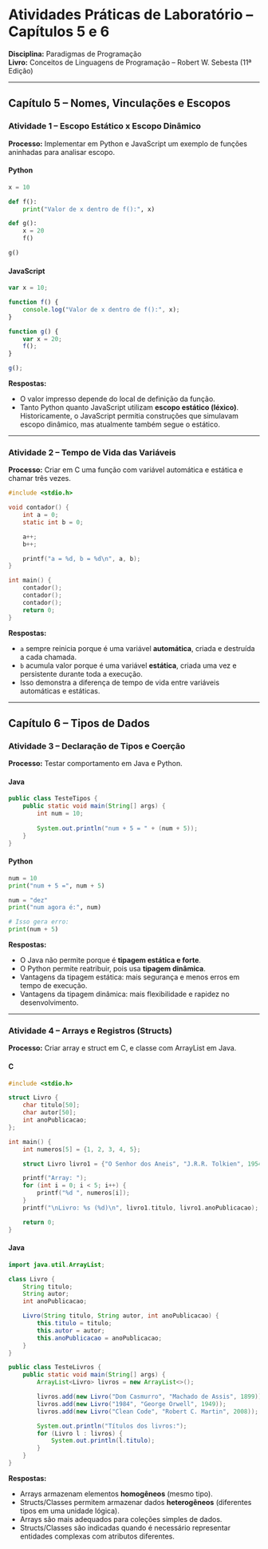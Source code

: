 # Atividades Práticas de Laboratório – Capítulos 5 e 6  

**Disciplina:** Paradigmas de Programação  
**Livro:** Conceitos de Linguagens de Programação – Robert W. Sebesta (11ª Edição)  

---

## Capítulo 5 – Nomes, Vinculações e Escopos  

### Atividade 1 – Escopo Estático x Escopo Dinâmico  

**Processo:** Implementar em Python e JavaScript um exemplo de funções aninhadas para analisar escopo.  

#### Python
```python
x = 10

def f():
    print("Valor de x dentro de f():", x)

def g():
    x = 20  
    f()     

g()
```

#### JavaScript
```javascript
var x = 10;

function f() {
    console.log("Valor de x dentro de f():", x);
}

function g() {
    var x = 20; 
    f();        
}

g();
```

**Respostas:**  
- O valor impresso depende do local de definição da função.  
- Tanto Python quanto JavaScript utilizam **escopo estático (léxico)**. Historicamente, o JavaScript permitia construções que simulavam escopo dinâmico, mas atualmente também segue o estático.  

---

### Atividade 2 – Tempo de Vida das Variáveis  

**Processo:** Criar em C uma função com variável automática e estática e chamar três vezes.  

```c
#include <stdio.h>

void contador() {
    int a = 0;        
    static int b = 0; 

    a++;
    b++;

    printf("a = %d, b = %d\n", a, b);
}

int main() {
    contador();
    contador();
    contador();
    return 0;
}
```

**Respostas:**  
- `a` sempre reinicia porque é uma variável **automática**, criada e destruída a cada chamada.  
- `b` acumula valor porque é uma variável **estática**, criada uma vez e persistente durante toda a execução.  
- Isso demonstra a diferença de tempo de vida entre variáveis automáticas e estáticas.  

---

## Capítulo 6 – Tipos de Dados  

### Atividade 3 – Declaração de Tipos e Coerção  

**Processo:** Testar comportamento em Java e Python.  

#### Java
```java
public class TesteTipos {
    public static void main(String[] args) {
        int num = 10;
        
        System.out.println("num + 5 = " + (num + 5));
    }
}
```

#### Python
```python
num = 10
print("num + 5 =", num + 5)

num = "dez"
print("num agora é:", num)

# Isso gera erro:
print(num + 5)
```

**Respostas:**  
- O Java não permite porque é **tipagem estática e forte**.  
- O Python permite reatribuir, pois usa **tipagem dinâmica**.  
- Vantagens da tipagem estática: mais segurança e menos erros em tempo de execução.  
- Vantagens da tipagem dinâmica: mais flexibilidade e rapidez no desenvolvimento.  

---

### Atividade 4 – Arrays e Registros (Structs)  

**Processo:** Criar array e struct em C, e classe com ArrayList em Java.  

#### C
```c
#include <stdio.h>

struct Livro {
    char titulo[50];
    char autor[50];
    int anoPublicacao;
};

int main() {
    int numeros[5] = {1, 2, 3, 4, 5};

    struct Livro livro1 = {"O Senhor dos Aneis", "J.R.R. Tolkien", 1954};

    printf("Array: ");
    for (int i = 0; i < 5; i++) {
        printf("%d ", numeros[i]);
    }
    printf("\nLivro: %s (%d)\n", livro1.titulo, livro1.anoPublicacao);

    return 0;
}
```

#### Java
```java
import java.util.ArrayList;

class Livro {
    String titulo;
    String autor;
    int anoPublicacao;

    Livro(String titulo, String autor, int anoPublicacao) {
        this.titulo = titulo;
        this.autor = autor;
        this.anoPublicacao = anoPublicacao;
    }
}

public class TesteLivros {
    public static void main(String[] args) {
        ArrayList<Livro> livros = new ArrayList<>();

        livros.add(new Livro("Dom Casmurro", "Machado de Assis", 1899));
        livros.add(new Livro("1984", "George Orwell", 1949));
        livros.add(new Livro("Clean Code", "Robert C. Martin", 2008));

        System.out.println("Títulos dos livros:");
        for (Livro l : livros) {
            System.out.println(l.titulo);
        }
    }
}
```

**Respostas:**  
- Arrays armazenam elementos **homogêneos** (mesmo tipo).  
- Structs/Classes permitem armazenar dados **heterogêneos** (diferentes tipos em uma unidade lógica).  
- Arrays são mais adequados para coleções simples de dados.  
- Structs/Classes são indicadas quando é necessário representar entidades complexas com atributos diferentes.  
